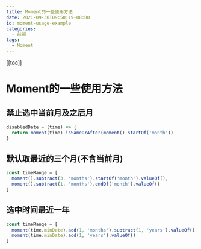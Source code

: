 ```yaml
---
title: Moment的一些使用方法
date: 2021-09-30T09:50:19+08:00
id: moment-usage-example
categories:
  - 前端
tags:
  - Moment
---
```


[[toc]]

# Moment的一些使用方法

## 禁止选中当前月及之后月

```js
disabledDate = (time) => {
  return moment(time).isSameOrAfter(moment().startOf('month'))
}
```

## 默认取最近的三个月(不含当前月)

```js
const timeRange = [
  moment().subtract(3, 'months').startOf('month').valueOf(),
  moment().subtract(1, 'months').endOf('month').valueOf()
]
```

## 选中时间最近一年

```js
const timeRange = [
  moment(time.minDate).add(1, 'months').subtract(1, 'years').valueOf(),
  moment(time.minDate).add(1, 'years').valueOf()
]
```
